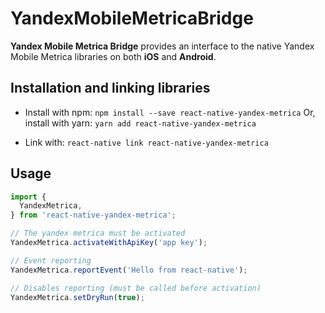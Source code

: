 YandexMobileMetricaBridge
============
**Yandex Mobile Metrica Bridge** provides an interface to the native Yandex Mobile Metrica libraries on both **iOS** and **Android**.

## Installation and linking libraries

* Install with npm: `npm install --save react-native-yandex-metrica`
  Or, install with yarn: `yarn add react-native-yandex-metrica`

* Link with: `react-native link react-native-yandex-metrica`

## Usage
```javascript
import {
  YandexMetrica,
} from 'react-native-yandex-metrica';

// The yandex metrica must be activated
YandexMetrica.activateWithApiKey('app key');

// Event reporting
YandexMetrica.reportEvent('Hello from react-native');

// Disables reporting (must be called before activation)
YandexMetrica.setDryRun(true);
```
